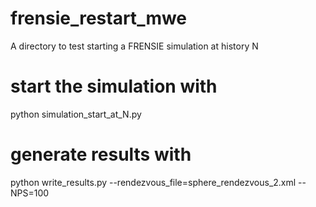 # frensie_restart_mwe
A directory to test starting a FRENSIE simulation at history N

# start the simulation with
python simulation_start_at_N.py

# generate results with
python write_results.py --rendezvous_file=sphere_rendezvous_2.xml --NPS=100